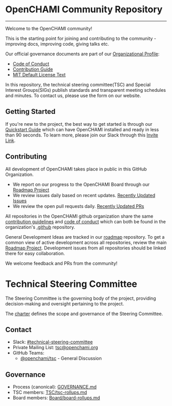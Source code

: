 # OpenCHAMI Community Repository
---
Welcome to the OpenCHAMI community!

This is the starting point for joining and contributing to the community - improving docs, improving code, giving talks etc.

Our official governance documents are part of our [Organizational Profile](https://github.com/OpenCHAMI/.github):
  * [Code of Conduct](https://github.com/OpenCHAMI/.github/blob/main/CODE_OF_CONDUCT.md)
  * [Contribution Guide](https://github.com/OpenCHAMI/.github/blob/main/CONTRIBUTING.md)
  * [MIT Default License Text](https://github.com/OpenCHAMI/.github/blob/main/LICENSE)

In this repository, the technical steering committee(TSC) and Special Interest Groups(SIGs) publish standards and transparent meeting schedules and minutes.  To contact us, please use the form on our website.

## Getting Started

If you're new to the project, the best way to get started is through our [Quickstart Guide](https://openchami.org/guides/getting_started/) which can have OpenCHAMI installed and ready in less than 90 seconds.  To learn more, please join our Slack through this [Invite Link](https://join.slack.com/t/openchami/shared_invite/zt-2xn9wctqq-tptRqPUeFQtTsENRkrCkBg).

## Contributing

All development of OpenCHAMI takes place in public in this GitHub Organization.

* We report on our progress to the OpenCHAMI Board through our [Roadmap Project](https://github.com/orgs/OpenCHAMI/projects/1)
* We review issues daily based on recent updates. [Recently Updated Issues](https://github.com/search?q=org%3AOpenCHAMI++&type=issues&state=open&s=updated&o=desc)
* We review the open pull requests daily. [Recently Updated PRs](https://github.com/search?q=org%3AOpenCHAMI++&type=pullrequests&s=updated&o=desc&state=open)

All repositories in the OpenCHAMI github organization share the same [contribution guidelines](https://github.com/OpenCHAMI/.github/blob/main/CONTRIBUTING.md) and [code of conduct](https://github.com/OpenCHAMI/.github/blob/main/CODE_OF_CONDUCT.md) which can both be found in the organization's [.github](https://github.com/OpenCHAMI/.github) repository.

General Development Ideas are tracked in our [roadmap](https://github.com/OpenCHAMI/roadmap) repository.  To get a common view of active development across all repositories, review the main [Roadmap Project](https://github.com/orgs/OpenCHAMI/projects/1).  Development issues from all repositories should be linked there for easy collaboration.

We welcome feedback and PRs from the community!


# Technical Steering Committee

The Steering Committee is the governing body of the project, providing decision-making and oversight pertaining to the project. 

The [charter](https://github.com/OpenCHAMI/.github/blob/main/CHARTER.MD) defines the scope and governance of the Steering Committee.



## Contact
- Slack: [#technical-steering-committee](https://openchami.slack.com/archives/C06681FDYFM)
- Private Mailing List: tsc@openchami.org
- GitHub Teams:
    - [@openchami/tsc](https://github.com/orgs/openchami/teams/tsc) - General Discussion

## Governance
- Process (canonical): [GOVERNANCE.md](./GOVERNANCE.md)
- TSC members: [TSC/tsc-rollups.md](./TSC/tsc-rollups.md)
- Board members: [Board/board-rollups.md](./Board/board-rollups.md)
